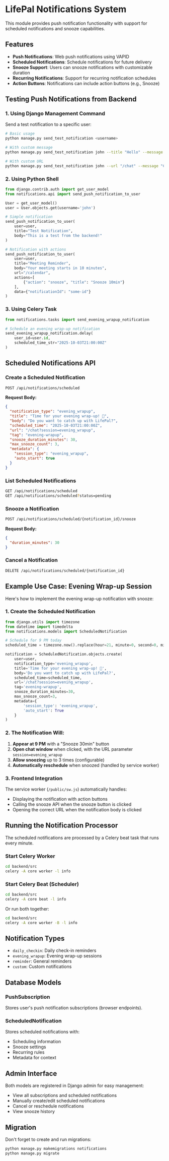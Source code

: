 # LifePal Notifications System

This module provides push notification functionality with support for scheduled notifications and snooze capabilities.

## Features

- **Push Notifications**: Web push notifications using VAPID
- **Scheduled Notifications**: Schedule notifications for future delivery
- **Snooze Support**: Users can snooze notifications with customizable duration
- **Recurring Notifications**: Support for recurring notification schedules
- **Action Buttons**: Notifications can include action buttons (e.g., Snooze)

## Testing Push Notifications from Backend

### 1. Using Django Management Command

Send a test notification to a specific user:

```bash
# Basic usage
python manage.py send_test_notification <username>

# With custom message
python manage.py send_test_notification john --title "Hello" --message "This is a test!"

# With custom URL
python manage.py send_test_notification john --url "/chat" --message "Check your chat"
```

### 2. Using Python Shell

```python
from django.contrib.auth import get_user_model
from notifications.api import send_push_notification_to_user

User = get_user_model()
user = User.objects.get(username='john')

# Simple notification
send_push_notification_to_user(
    user=user,
    title="Test Notification",
    body="This is a test from the backend!"
)

# Notification with actions
send_push_notification_to_user(
    user=user,
    title="Meeting Reminder",
    body="Your meeting starts in 10 minutes",
    url="/calendar",
    actions=[
        {"action": "snooze", "title": "Snooze 10min"}
    ],
    data={"notificationId": "some-id"}
)
```

### 3. Using Celery Task

```python
from notifications.tasks import send_evening_wrapup_notification

# Schedule an evening wrap-up notification
send_evening_wrapup_notification.delay(
    user_id=user.id,
    scheduled_time_str="2025-10-03T21:00:00Z"
)
```

## Scheduled Notifications API

### Create a Scheduled Notification

```bash
POST /api/notifications/scheduled
```

**Request Body:**
```json
{
  "notification_type": "evening_wrapup",
  "title": "Time for your evening wrap-up! 🌙",
  "body": "Do you want to catch up with LifePal?",
  "scheduled_time": "2025-10-03T21:00:00Z",
  "url": "/chat?session=evening_wrapup",
  "tag": "evening-wrapup",
  "snooze_duration_minutes": 30,
  "max_snooze_count": 3,
  "metadata": {
    "session_type": "evening_wrapup",
    "auto_start": true
  }
}
```

### List Scheduled Notifications

```bash
GET /api/notifications/scheduled
GET /api/notifications/scheduled?status=pending
```

### Snooze a Notification

```bash
POST /api/notifications/scheduled/{notification_id}/snooze
```

**Request Body:**
```json
{
  "duration_minutes": 30
}
```

### Cancel a Notification

```bash
DELETE /api/notifications/scheduled/{notification_id}
```

## Example Use Case: Evening Wrap-up Session

Here's how to implement the evening wrap-up notification with snooze:

### 1. Create the Scheduled Notification

```python
from django.utils import timezone
from datetime import timedelta
from notifications.models import ScheduledNotification

# Schedule for 9 PM today
scheduled_time = timezone.now().replace(hour=21, minute=0, second=0, microsecond=0)

notification = ScheduledNotification.objects.create(
    user=user,
    notification_type='evening_wrapup',
    title='Time for your evening wrap-up! 🌙',
    body='Do you want to catch up with LifePal?',
    scheduled_time=scheduled_time,
    url='/chat?session=evening_wrapup',
    tag='evening-wrapup',
    snooze_duration_minutes=30,
    max_snooze_count=3,
    metadata={
        'session_type': 'evening_wrapup',
        'auto_start': True
    }
)
```

### 2. The Notification Will:

1. **Appear at 9 PM** with a "Snooze 30min" button
2. **Open chat window** when clicked, with the URL parameter `session=evening_wrapup`
3. **Allow snoozing** up to 3 times (configurable)
4. **Automatically reschedule** when snoozed (handled by service worker)

### 3. Frontend Integration

The service worker (`/public/sw.js`) automatically handles:
- Displaying the notification with action buttons
- Calling the snooze API when the snooze button is clicked
- Opening the correct URL when the notification body is clicked

## Running the Notification Processor

The scheduled notifications are processed by a Celery beat task that runs every minute.

### Start Celery Worker

```bash
cd backend/src
celery -A core worker -l info
```

### Start Celery Beat (Scheduler)

```bash
cd backend/src
celery -A core beat -l info
```

Or run both together:

```bash
cd backend/src
celery -A core worker -B -l info
```

## Notification Types

- `daily_checkin`: Daily check-in reminders
- `evening_wrapup`: Evening wrap-up sessions
- `reminder`: General reminders
- `custom`: Custom notifications

## Database Models

### PushSubscription
Stores user's push notification subscriptions (browser endpoints).

### ScheduledNotification
Stores scheduled notifications with:
- Scheduling information
- Snooze settings
- Recurring rules
- Metadata for context

## Admin Interface

Both models are registered in Django admin for easy management:
- View all subscriptions and scheduled notifications
- Manually create/edit scheduled notifications
- Cancel or reschedule notifications
- View snooze history

## Migration

Don't forget to create and run migrations:

```bash
python manage.py makemigrations notifications
python manage.py migrate
```

